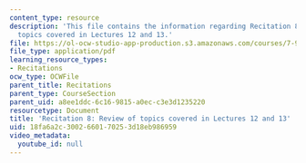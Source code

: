 ```yaml
---
content_type: resource
description: 'This file contains the information regarding Recitation 8: Review of
  topics covered in Lectures 12 and 13.'
file: https://ol-ocw-studio-app-production.s3.amazonaws.com/courses/7-91j-foundations-of-computational-and-systems-biology-spring-2014/18fa6a2c3002660170253d18eb986959_MIT7_91JS14_Rec_4-2-14.pdf
file_type: application/pdf
learning_resource_types:
- Recitations
ocw_type: OCWFile
parent_title: Recitations
parent_type: CourseSection
parent_uid: a8ee1ddc-6c16-9815-a0ec-c3e3d1235220
resourcetype: Document
title: 'Recitation 8: Review of topics covered in Lectures 12 and 13'
uid: 18fa6a2c-3002-6601-7025-3d18eb986959
video_metadata:
  youtube_id: null
---
```

